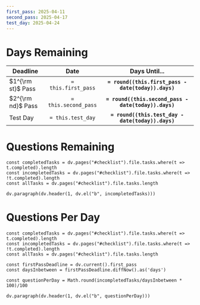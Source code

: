 ```yaml
---
first_pass: 2025-04-11
second_pass: 2025-04-17
test_day: 2025-04-24
---
```


# Days Remaining

| Deadline          |         Date         |                    Days Until...                     |
| ----------------- | :------------------: | :--------------------------------------------------: |
| $1^{\rm st}$ Pass | `= this.first_pass`  | **`= round((this.first_pass - date(today)).days)`**  |
| $2^{\rm nd}$ Pass | `= this.second_pass` | **`= round((this.second_pass - date(today)).days)`** |
| Test Day          |  `= this.test_day`   |  **`= round((this.test_day - date(today)).days)`**   |

# Questions Remaining

```dataviewjs
const completedTasks = dv.pages("#checklist").file.tasks.where(t => t.completed).length
const incompletedTasks = dv.pages("#checklist").file.tasks.where(t => !t.completed).length
const allTasks = dv.pages("#checklist").file.tasks.length

dv.paragraph(dv.header(1, dv.el("b", incompletedTasks)))
```

# Questions Per Day

```dataviewjs
const completedTasks = dv.pages("#checklist").file.tasks.where(t => t.completed).length
const incompletedTasks = dv.pages("#checklist").file.tasks.where(t => !t.completed).length
const allTasks = dv.pages("#checklist").file.tasks.length

const firstPassDeadline = dv.current().first_pass
const daysInbetween = firstPassDeadline.diffNow().as('days')

const questionPerDay = Math.round(incompletedTasks/daysInbetween * 100)/100

dv.paragraph(dv.header(1, dv.el("b", questionPerDay)))
```
